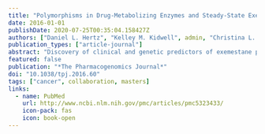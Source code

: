 ```yaml
---
title: "Polymorphisms in Drug-Metabolizing Enzymes and Steady-State Exemestane Concentration in Postmenopausal Patients with Breast Cancer"
date: 2016-01-01
publishDate: 2020-07-25T00:35:04.158427Z
authors: ["Daniel L. Hertz", "Kelley M. Kidwell", admin, "Christina L. Gersch", "Zeruesenay Desta", "David A. Flockhart", "Ana-Maria Storniolo", "Vered Stearns", "Todd C. Skaar", "Daniel F. Hayes", "N. Lynn Henry", "James M. Rae"]
publication_types: ["article-journal"]
abstract: "Discovery of clinical and genetic predictors of exemestane pharmacokinetics was attempted in 246 postmenopausal patients with breast cancer enrolled on a prospective clinical study. A sample was collected 2 h after exemestane dosing at a 1- or 3-month study visit to measure drug concentration. The primary hypothesis was that patients carrying the low-activity CYP3A4*22 (rs35599367) single-nucleotide polymorphism (SNP) would have greater exemestane concentration. Additional SNPs in genes relevant to exemestane metabolism (CYP1A1/2, CYP1B1, CYP3A4, CYP4A11, AKR1C3/4, AKR7A2) were screened in secondary analyses and adjusted for clinical covariates. CYP3A4*22 was associated with a 54% greater exemestane concentration (P<0.01). Concentration was greater in patients who reported White race, had elevated aminotransferases, renal insufficiency, lower body mass index and had not received chemotherapy (all P<0.05), and CYP3A4*22 maintained significance after adjustment for covariates (P<0.01). These genetic and clinical predictors of exemestane concentration may be useful for treatment individualization in patients with breast cancer."
featured: false
publication: "*The Pharmacogenomics Journal*"
doi: "10.1038/tpj.2016.60"
tags: ["cancer", collaboration, masters]
links:
  - name: PubMed
    url: http://www.ncbi.nlm.nih.gov/pmc/articles/pmc5323433/
    icon-pack: fas
    icon: book-open
---
```

